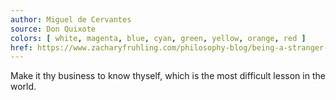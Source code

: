```yaml
---
author: Miguel de Cervantes
source: Don Quixote
colors: [ white, magenta, blue, cyan, green, yellow, orange, red ]
href: https://www.zacharyfruhling.com/philosophy-blog/being-a-stranger-to-yourself-the-many-meanings-of-know-thyself
---
```

Make it thy business to know thyself,
which is the most difficult lesson in the world.

